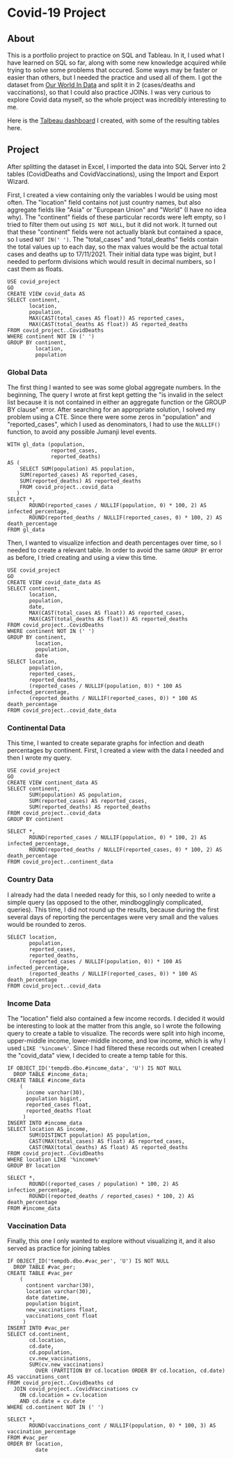 # Covid-19 Project

## About

This is a portfolio project to practice on SQL and Tableau. In it, I used what I have learned on SQL so far, along with some new knowledge acquired while trying to solve some problems that occured. Some ways may be faster or easier than others, but I needed the practice and used all of them.
I got the dataset from [Our World In Data](https://ourworldindata.org/covid-deaths) and split it in 2 (cases/deaths and vaccinations), so that I could also practice JOINs. I was very curious to explore Covid data myself, so the whole project was incredibly interesting to me.

Here is the [Talbeau dashboard](https://public.tableau.com/views/CovidProject_16377520725710/Dashboard1?:language=en-US&:display_count=n&:origin=viz_share_link) I created, with some of the resulting tables here.

## Project

After splitting the dataset in Excel, I imported the data into SQL Server into 2 tables (CovidDeaths and CovidVaccinations), using the Import and Export Wizard.

First, I created a view containing only the variables I would be using most often. The "location" field contains not just country names, but also aggregate fields like "Asia" or "European Union" and "World" (I have no idea why). The "continent" fields of these particular records were left empty, so I tried to filter them out using ```IS NOT NULL```, but it did not work. It turned out that these "continent" fields were not actually blank but contained a space, so I used ```NOT IN(' ')```. The "total_cases" and "total_deaths" fields contain the total values up to each day, so the max values would be the actual total cases and deaths up to 17/11/2021. Their initial data type was bigint, but I needed to perform divisions which would result in decimal numbers, so I cast them as floats. 
```
USE covid_project
GO
CREATE VIEW covid_data AS
SELECT continent,
       location,
       population,
       MAX(CAST(total_cases AS float)) AS reported_cases,
       MAX(CAST(total_deaths AS float)) AS reported_deaths
FROM covid_project..CovidDeaths
WHERE continent NOT IN (' ')
GROUP BY continent,
         location,
         population
```
### Global Data
The first thing I wanted to see was some global aggregate numbers. In the beginning, The query I wrote at first kept getting the "is invalid in the select list because it is not contained in either an aggregate function or the GROUP BY clause" error. After searching for an appropriate solution, I solved my problem using a CTE. Since there were some zeros in "population" and "reported_cases", which I used as denominators, I had to use the ```NULLIF()``` function, to avoid any possible Jumanji level events.
```
WITH gl_data (population,
              reported_cases,
              reported_deaths)
AS (
    SELECT SUM(population) AS population,
    SUM(reported_cases) AS reported_cases,
    SUM(reported_deaths) AS reported_deaths
    FROM covid_project..covid_data
   )
SELECT *,
       ROUND(reported_cases / NULLIF(population, 0) * 100, 2) AS infected_percentage,
       ROUND(reported_deaths / NULLIF(reported_cases, 0) * 100, 2) AS death_percentage
FROM gl_data
```

Then, I wanted to visualize infection and death percentages over time, so I needed to create a relevant table. In order to avoid the same ```GROUP BY``` error as before, I tried creating and using a view this time. 
```
USE covid_project
GO
CREATE VIEW covid_date_data AS
SELECT continent,
       location,
       population,
       date,
       MAX(CAST(total_cases AS float)) AS reported_cases,
       MAX(CAST(total_deaths AS float)) AS reported_deaths
FROM covid_project..CovidDeaths
WHERE continent NOT IN (' ')
GROUP BY continent,
         location,
         population,
         date
SELECT location,
       population,
       reported_cases,
       reported_deaths,
       (reported_cases / NULLIF(population, 0)) * 100 AS infected_percentage,
       (reported_deaths / NULLIF(reported_cases, 0)) * 100 AS death_percentage
FROM covid_project..covid_date_data
```

### Continental Data
This time, I wanted to create separate graphs for infection and death percentages by continent. First, I created a view with the data I needed and then I wrote my query.
```
USE covid_project
GO
CREATE VIEW continent_data AS
SELECT continent,
       SUM(population) AS population,
       SUM(reported_cases) AS reported_cases,
       SUM(reported_deaths) AS reported_deaths
FROM covid_project..covid_data
GROUP BY continent

SELECT *,
       ROUND(reported_cases / NULLIF(population, 0) * 100, 2) AS infected_percentage,
       ROUND(reported_deaths / NULLIF(reported_cases, 0) * 100, 2) AS death_percentage
FROM covid_project..continent_data
```

### Country Data
I already had the data I needed ready for this, so I only needed to write a simple query (as opposed to the other, mindbogglingly complicated, queries). This time, I did not round up the results, because during the first several days of reporting the percentages were very small and the values would be rounded to zeros.
```
SELECT location,
	   population,
	   reported_cases,
	   reported_deaths,
	   (reported_cases / NULLIF(population, 0)) * 100 AS infected_percentage,
	   (reported_deaths / NULLIF(reported_cases, 0)) * 100 AS death_percentage
FROM covid_project..covid_data
```

### Income Data
The "location" field also contained a few income records. I decided it would be interesting to look at the matter from this angle, so I wrote the following query to create a table to visualize. The records were split into high income, upper-middle income, lower-middle income, and low income, which is why I used ```LIKE '%income%'```. Since I had filtered these records out when I created the "covid_data" view, I decided to create a temp table for this. 
```
IF OBJECT_ID('tempdb.dbo.#income_data', 'U') IS NOT NULL
  DROP TABLE #income_data;
CREATE TABLE #income_data
	(
	  income varchar(30),
	  population bigint,
	  reported_cases float,
	  reported_deaths float
	 )
INSERT INTO #income_data
SELECT location AS income,
       SUM(DISTINCT population) AS population,
       CAST(MAX(total_cases) AS float) AS reported_cases,
       CAST(MAX(total_deaths) AS float) AS reported_deaths
FROM covid_project..CovidDeaths
WHERE location LIKE '%income%'
GROUP BY location

SELECT *,
       ROUND((reported_cases / population) * 100, 2) AS infection_percentage,
       ROUND((reported_deaths / reported_cases) * 100, 2) AS death_percentage
FROM #income_data
```

### Vaccination Data
Finally, this one I only wanted to explore without visualizing it, and it also served as practice for joining tables
```
IF OBJECT_ID('tempdb.dbo.#vac_per', 'U') IS NOT NULL
  DROP TABLE #vac_per;
CREATE TABLE #vac_per
	(
	  continent varchar(30),
	  location varchar(30),
	  date datetime,
	  population bigint,
	  new_vaccinations float,
	  vaccinations_cont float
	 )
INSERT INTO #vac_per
SELECT cd.continent,
       cd.location,
       cd.date,
       cd.population,
       cv.new_vaccinations,
       SUM(cv.new_vaccinations) 
         OVER (PARTITION BY cd.location ORDER BY cd.location, cd.date) AS vaccinations_cont
FROM covid_project..CovidDeaths cd
  JOIN covid_project..CovidVaccinations cv
	ON cd.location = cv.location
	AND cd.date = cv.date
WHERE cd.continent NOT IN (' ')

SELECT *,
       ROUND(vaccinations_cont / NULLIF(population, 0) * 100, 3) AS vaccination_percentage
FROM #vac_per
ORDER BY location,
         date
```






